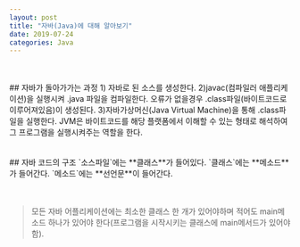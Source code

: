 ```yaml
---
layout: post
title: "자바(Java)에 대해 알아보기"
date: 2019-07-24
categories: Java
---
```

<br>
<br> 
## 자바가 돌아가가는 과정  
1) 자바로 된 소스를 생성한다.  
2)javac(컴파일러 애플리케이션)을 실행시켜 .java 파일을 컴파일한다. 오류가 없을경우 .class파일(바이트코드로 이루어져있음)이 생성된다.  
3)자바가상머신(Java Virtual Machine)을 통해 .class파일을 실행한다. JVM은 바이트코드를 해당 플랫폼에서 이해할 수 있는 형태로 해석하여 그 프로그램을 실행시켜주는 역할을 한다.  
<br>
<br>
<br>
## 자바 코드의 구조   
`소스파일`에는 **클래스**가 들어있다.  
`클래스`에는 **메소드**가 들어간다.  
`메소드`에는 **선언문**이 들어간다.  
<br>
<br>
<br>

>모든 자바 어플리케이션에는 최소한 클래스 한 개가 있어야하며 적어도 main메소드 하나가 있어야 한다(프로그램을 시작시키는 클래스에 main메서드가 있어야함).